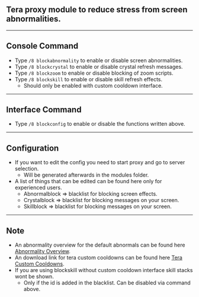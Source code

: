 ## Tera proxy module to reduce stress from screen abnormalities.

---

## Console Command
- Type `/8 blockabnormality` to enable or disable screen abnormalities.
- Type `/8 blockcrystal` to enable or disable crystal refresh messages.
- Type `/8 blockzoom` to enable or disable blocking of zoom scripts.
- Type `/8 blockskill` to enable or disable skill refresh effects.
    - Should only be enabled with custom cooldown interface.

---

## Interface Command
- Type `/8 blockconfig` to enable or disable the functions written above.

---

## Configuration
- If you want to edit the config you need to start proxy and go to server selection.
    - Will be generated afterwards in the modules folder.
- A list of things that can be edited can be found here only for experienced users.
	- Abnormalblock => blacklist for blocking screen effects.
    - Crystalblock => blacklist for blocking messages on your screen.
    - Skillblock => blacklist for blocking messages on your screen.

---

## Note
- An abnormality overview for the default abnormals can be found here [Abnormality Overview](https://github.com/Tera-Shiraneko/monitor-control/tree/master/Abnormalities).
- An download link for tera custom cooldowns can be found here [Tera Custom Cooldowns](https://github.com/Foglio1024/Tera-custom-cooldowns/releases).
- If you are using blockskill without custom cooldown interface skill stacks wont be shown.
    - Only if the id is added in the blacklist. Can be disabled via command above.
